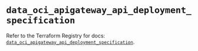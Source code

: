 # `data_oci_apigateway_api_deployment_specification`

Refer to the Terraform Registry for docs: [`data_oci_apigateway_api_deployment_specification`](https://registry.terraform.io/providers/hashicorp/oci/7.19.0/docs/data-sources/apigateway_api_deployment_specification).
